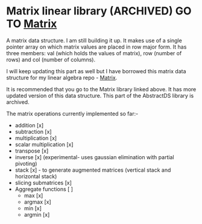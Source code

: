 # Matrix linear library (ARCHIVED) GO TO [Matrix](https://github.com/DrakenWan/Matrix)
A matrix data structure. I am still building it up. It makes use of a single pointer array on which matrix values are placed in row major form. It has three members: val (which holds the values of matrix), row (number of rows) and col (number of columns).

I will keep updating this part as well but I have borrowed this matrix data structure for my linear algebra repo - [Matrix](https://github.com/DrakenWan/Matrix).

It is recommended that you go to the Matrix library linked above. It has more updated version of this data structure. This part of the AbstractDS library is archived.


The matrix operations currently implemented so far:-
* addition  [x]  
* subtraction [x]
* multiplication [x]
* scalar multiplication [x]
* transpose [x]
* inverse [x] (experimental- uses gaussian elimination with partial pivoting)
* stack [x] - to generate augmented matrices (vertical stack and horizontal stack)
* slicing submatrices [x]
* Aggregate functions [ ]
    * max [x]
    * argmax [x]
    * min [x]
    * argmin [x]